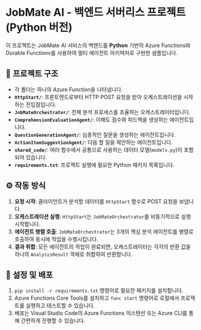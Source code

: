 # JobMate AI - 백엔드 서버리스 프로젝트 (Python 버전)

이 프로젝트는 JobMate AI 서비스의 백엔드를 **Python** 기반의 Azure Functions와 Durable Functions를 사용하여 멀티 에이전트 아키텍처로 구현한 샘플입니다.

## 🚀 프로젝트 구조

-   각 폴더는 하나의 Azure Function을 나타냅니다.
-   **`HttpStart/`**: 프론트엔드로부터 HTTP POST 요청을 받아 오케스트레이션을 시작하는 진입점입니다.
-   **`JobMateOrchestrator/`**: 전체 분석 프로세스를 조율하는 오케스트레이터입니다.
-   **`ComprehensionEvaluationAgent/`**: 이해도 점수와 피드백을 생성하는 에이전트입니다.
-   **`QuestionGenerationAgent/`**: 심층적인 질문을 생성하는 에이전트입니다.
-   **`ActionItemSuggestionAgent/`**: 다음 할 일을 제안하는 에이전트입니다.
-   **`shared_code/`**: 여러 함수에서 공통으로 사용하는 데이터 모델(`models.py`)이 포함되어 있습니다.
-   **`requirements.txt`**: 프로젝트 실행에 필요한 Python 패키지 목록입니다.

## ⚙️ 작동 방식

1.  **요청 시작**: 클라이언트가 분석할 데이터를 `HttpStart` 함수로 POST 요청을 보냅니다.
2.  **오케스트레이션 실행**: `HttpStart`는 `JobMateOrchestrator`를 비동기적으로 실행 시작합니다.
3.  **에이전트 병렬 호출**: `JobMateOrchestrator`는 3개의 핵심 분석 에이전트를 병렬로 호출하여 동시에 작업을 수행시킵니다.
4.  **결과 취합**: 모든 에이전트의 작업이 완료되면, 오케스트레이터는 각각의 반환 값을 하나의 `AnalysisResult` 객체로 취합하여 반환합니다.

## 🔧 설정 및 배포

1.  `pip install -r requirements.txt` 명령어로 필요한 패키지를 설치합니다.
2.  Azure Functions Core Tools를 설치하고 `func start` 명령어로 로컬에서 프로젝트를 실행하고 테스트할 수 있습니다.
3.  배포는 Visual Studio Code의 Azure Functions 익스텐션 또는 Azure CLI를 통해 간편하게 진행할 수 있습니다.
